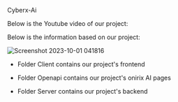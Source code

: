 Cyberx-Ai

Below is the Youtube video of our project:


Below is the information based on our project:

![Screenshot 2023-10-01 041816](https://github.com/HackerTanveer/Orinix.AI-Cyber-X/assets/146033345/81960f96-3e9b-41f1-8a02-ad42d643f025)


- Folder Client contains our project's frontend 
- Folder Openapi contains our project's onirix AI pages

- Folder Server contains our project's backend
